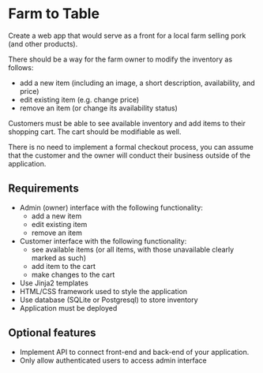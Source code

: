 # Farm to Table

Create a web app that would serve as a front for a local farm selling pork (and other products).

There should be a way for the farm owner to modify the inventory as follows:

- add a new item (including an image, a short description, availability, and price)
- edit existing item (e.g. change price)
- remove an item (or change its availability status)

Customers must be able to see available inventory and add items to their shopping cart. The cart should be modifiable as well.

There is no need to implement a formal checkout process, you can assume that the customer and the owner will conduct their business outside of the application.

## Requirements

- Admin (owner) interface with the following functionality:
  - add a new item
  - edit existing item
  - remove an item
- Customer interface with the following functionality:
  - see available items (or all items, with those unavailable clearly marked as such)
  - add item to the cart
  - make changes to the cart
- Use Jinja2 templates
- HTML/CSS framework used to style the application
- Use database (SQLite or Postgresql) to store inventory
- Application must be deployed

## Optional features

- Implement API to connect front-end and back-end of your application.
- Only allow authenticated users to access admin interface
